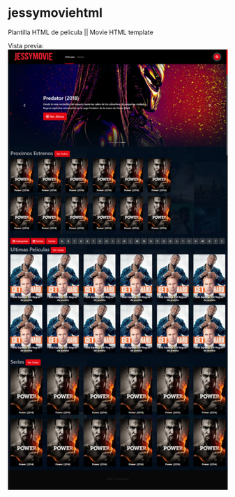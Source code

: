 # jessymoviehtml
Plantilla HTML de pelicula || Movie HTML template


Vista previa:
<img src="https://raw.githubusercontent.com/ivanmercedes/jessymoviehtml/master/example.png" />
